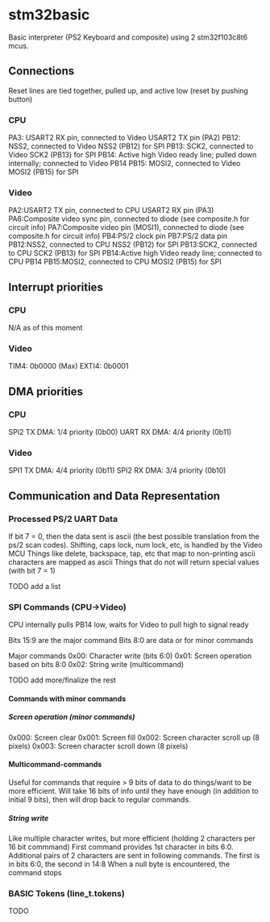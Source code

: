 # stm32basic

Basic interpreter (PS2 Keyboard and composite) using 2 stm32f103c8t6 mcus.

## Connections

Reset lines are tied together, pulled up, and active low (reset by pushing button)

### CPU

PA3:    USART2 RX pin, connected to Video USART2 TX pin (PA2)
PB12:   NSS2, connected to Video NSS2 (PB12) for SPI
PB13:   SCK2, connected to Video SCK2 (PB13) for SPI
PB14:   Active high Video ready line; pulled down internally; connected to Video PB14
PB15:   MOSI2, connected to Video MOSI2 (PB15) for SPI

### Video

PA2:USART2 TX pin, connected to CPU USART2 RX pin (PA3)
PA6:Composite video sync pin, connected to diode (see composite.h for circuit info)
PA7:Composite video pin (MOSI1), connected to diode (see composite.h for circuit info)
PB4:PS/2 clock pin
PB7:PS/2 data pin
PB12:NSS2, connected to CPU NSS2 (PB12) for SPI
PB13:SCK2, connected to CPU SCK2 (PB13) for SPI
PB14:Active high Video ready line; connected to CPU PB14
PB15:MOSI2, connected to CPU MOSI2 (PB15) for SPI

## Interrupt priorities

### CPU

N/A as of this moment

### Video

TIM4: 0b0000 (Max)
EXTI4: 0b0001

## DMA priorities

### CPU

SPI2 TX DMA: 1/4 priority (0b00)
UART RX DMA: 4/4 priority (0b11)

### Video

SPI1 TX DMA: 4/4 priority (0b11)
SPI2 RX DMA: 3/4 priority (0b10)

## Communication and Data Representation

### Processed PS/2 UART Data

If bit 7 = 0, then the data sent is ascii (the best possible translation from the ps/2 scan codes).
Shifting, caps lock, num lock, etc, is handled by the Video MCU
Things like delete, backspace, tap, etc that map to non-printing ascii characters are mapped as ascii
Things that do not will return special values (with bit 7 = 1)

TODO add a list

### SPI Commands (CPU->Video)

CPU internally pulls PB14 low, waits for Video to pull high to signal ready

Bits 15:9 are the major command
Bits 8:0 are data or for minor commands

Major commands
0x00: Character write (bits 6:0)
0x01: Screen operation based on bits 8:0
0x02: String write (multicommand)

TODO add more/finalize the rest

#### Commands with minor commands

##### Screen operation (minor commands)

0x000: Screen clear
0x001: Screen fill
0x002: Screen character scroll up (8 pixels)
0x003: Screen character scroll down (8 pixels)

#### Multicommand-commands

Useful for commands that require > 9 bits of data to do things/want to be more efficient.
Will take 16 bits of info until they have enough (in addition to initial 9 bits), then will drop back to regular commands.

##### String write

Like multiple character writes, but more efficient (holding 2 characters per 16 bit commmand)
First command provides 1st character in bits 6:0.
Additional pairs of 2 characters are sent in following commands. The first is in bits 6:0, the second in 14:8
When a null byte is encountered, the command stops

### BASIC Tokens (line_t.tokens)

TODO
